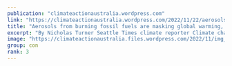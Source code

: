 ```yaml
---
publication: "climateactionaustralia.wordpress.com"
link: "https://climateactionaustralia.wordpress.com/2022/11/22/aerosols-from-burning-fossil-fuels-are-masking-global-warming-uw-researchers-find-climatecrisis-cop27-ecologicalcrisis-tellthetruth-listen-to-the-scientists/"
title: "Aerosols from burning fossil fuels are masking global warming, UW researchers find #ClimateCrisis #COP27 #EcologicalCrisis #TellTheTruth listen to the scientists!"
excerpt: "By Nicholas Turner Seattle Times climate reporter Climate change will become worse before it gets better. Volcanologist McGuire zeroes in on ‘the core issues at the heart of the climate emerg…"
image: "https://climateactionaustralia.files.wordpress.com/2022/11/img_1942.jpg"
group: con
rank: 3
---
```

